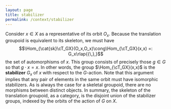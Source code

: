 ```yaml
---
layout: page
title: stabilizer
permalink: /context/stabilizer
---
```

Consider $x \in X$ as a representative of its orbit $O_x$. Because the translation groupoid is equivalent to its skeleton, we must have $$\Hom_{\cat{sk}\cT_GX}(O_x,O_x)\cong\Hom_{\cT_GX}(x,x) =: G_x\rlap{{\,},}$$ the set of automorphisms of $x$. This group consists of precisely those $g \in G$ so that $g \cdot x = x$. In other words, the group $\Hom_{\cT_GX}(x,x)$ is the **stabilizer** $G_x$ of $x$ with respect to the $G$-action. Note that this argument implies that any pair of elements in the same orbit must have isomorphic stabilizers. As is always the case for a skeletal groupoid, there are no morphisms between distinct objects. In summary, the skeleton of the translation groupoid, as a category, is the disjoint union  of the stabilizer groups, indexed by  the orbits of the action of $G$ on $X$.
